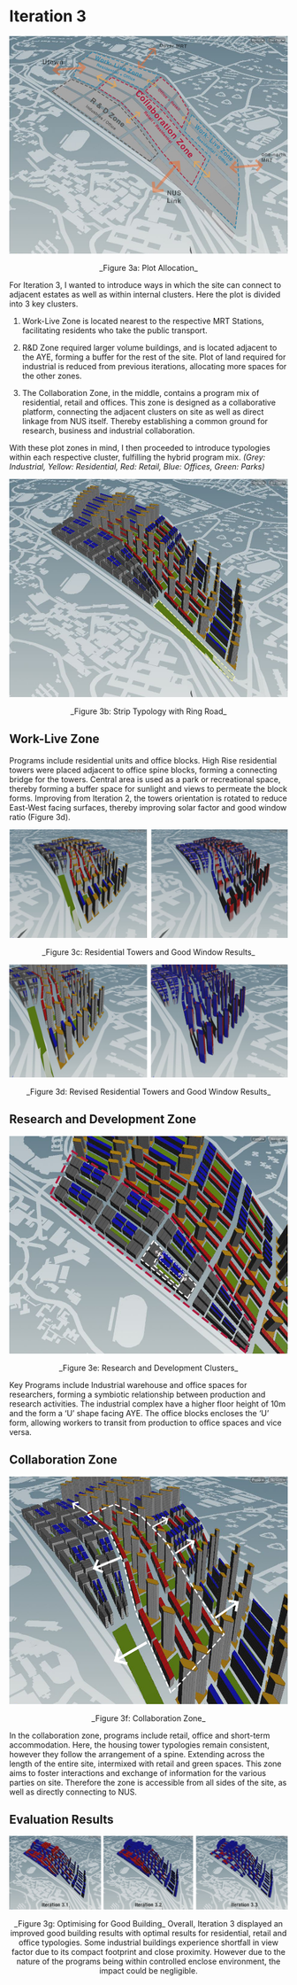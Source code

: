 # Iteration 3


![3a Plot Allocation](imgs/3a.JPG) 

<p align="center"> _Figure 3a: Plot Allocation_
 

For Iteration 3, I wanted to introduce ways in which the site can connect to adjacent estates as well as within internal clusters. Here the plot is divided into 3 key clusters.

1. Work-Live Zone is located nearest to the respective MRT Stations, facilitating residents who take the public transport.

2. R&D Zone required larger volume buildings, and is located adjacent to the AYE, forming a buffer for the rest of the site. Plot of land required for industrial is reduced from previous iterations, allocating more spaces for the other zones. 

3. The Collaboration Zone, in the middle, contains a program mix of residential, retail and offices. This zone is designed as a collaborative platform, connecting the adjacent clusters on site as well as direct linkage from NUS itself. Thereby establishing a common ground for research, business and industrial collaboration.

With these plot zones in mind, I then proceeded to introduce typologies within each respective cluster, fulfilling the hybrid program mix. 
_(Grey: Industrial, Yellow: Residential, Red: Retail, Blue: Offices, Green: Parks)_




![Fig. 3b: Strip Typology with Ring Road](imgs/3b.JPG) 
<p align="center"> _Figure 3b: Strip Typology with Ring Road_


## Work-Live Zone
Programs include residential units and office blocks. High Rise residential towers were placed adjacent to office spine blocks, forming a connecting bridge for the towers. Central area is used as a park or recreational space, thereby forming a buffer space for sunlight and views to permeate the block forms. Improving from Iteration 2, the towers orientation is rotated to reduce East-West facing surfaces, thereby improving solar factor and good window ratio (Figure 3d).

![Fig. 3c: Residential Towers and Good Window Results](imgs/3c.jpg) 
<p align="center"> _Figure 3c: Residential Towers and Good Window Results_
 
 

![Fig. 3d: Revised Residential Towers and Good Window Results](imgs/3d.jpg) 
<p align="center"> _Figure 3d: Revised Residential Towers and Good Window Results_




## Research and Development Zone
![Fig. 3e: Research and Development Clusters](imgs/3e.jpg) 
<p align="center"> _Figure 3e: Research and Development Clusters_
 
Key Programs include Industrial warehouse and office spaces for researchers, forming a symbiotic relationship between production and research activities. The industrial complex have a higher floor height of 10m and the form a ‘U’ shape facing AYE. The office blocks encloses the ‘U’ form, allowing workers to transit from production to office spaces and vice versa.




## Collaboration Zone
![Fig. 3f: Collaboration Zone](imgs/3f.jpg) 
<p align="center"> _Figure 3f: Collaboration Zone_
 
In the collaboration zone, programs include retail, office and short-term accommodation. Here, the housing tower typologies remain consistent, however they follow the arrangement of a spine. Extending across the length of the entire site, intermixed with retail and green spaces. This zone aims to foster interactions and exchange of information for the various parties on site. Therefore the zone is accessible from all sides of the site, as well as directly connecting to NUS. 




## Evaluation Results
![Fig. 3g: Optimising for Good Building](imgs/3g.jpg) 
<p align="center"> _Figure 3g: Optimising for Good Building_
Overall, Iteration 3 displayed an improved good building results with optimal results for residential, retail and office typologies. Some industrial buildings experience shortfall in view factor due to its compact footprint and close proximity. However due to the nature of the programs being within controlled enclose environment, the impact could be negligible.
